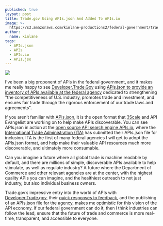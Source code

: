 ```yaml
---
published: true
layout: post
title: Trade.gov Using APIs.json And Added To APIs.io
image: >-
  https://s3.amazonaws.com/kinlane-productions2/federal-government/trade-gov/developer-trade-gov.png
author:
  name: kinlane
tags:
  - APIs.json
  - APIs
  - APIs.io
  - APIs.jso
---
```

[![](https://s3.amazonaws.com/kinlane-productions2/federal-government/trade-gov/developer-trade-gov.png)](https://developer.trade.gov/)

I've been a big proponent of APIs in the federal government, and it makes me really happy to see [Developer.Trade.Gov](https://developer.trade.gov/) using [APIs.json to provide an inventory of APIs available at the federal agency](https://developer.trade.gov/api.json) dedicated to strengthening "the competitiveness of U.S. industry, promotes trade and investment, and ensures fair trade through the rigorous enforcement of our trade laws and agreements".

If you aren’t familiar with [APIs.json](http://apisjson.org/), it is the open format that [3Scale](https://bit.ly/1cHBhd5) and API Evangelist are working on to help make APIs discoverable. You can see APIs.json in action at the [open source API search engine APIs.io](http://apis.io), where the [International Trade Administration (ITA)](https://trade.gov/) has submitted their APIs.json file for inclusion. ITA is the first of many federal agencies I will get to adopt the APIs.json format, and help make their valuable API resources much more discoverable, and ultimately more consumable.

Can you imagine a future where all global trade is machine readable by default, and there are millions of simple, discoverable APIs available to help stimulate, as well as regulate industry? A future where the Department of Commerce and other relevant agencies are at the center, with the highest quality APIs you can imagine, and the healthiest outreach to not just industry, but also individual business owners.

Trade.gov’s impressive entry into the world of APIs with [Developer.Trade.gov](https://developer.trade.gov/), their [quick responses to feedback](http://apievangelist.com/2014/08/14/the-speed-of-federal-government-when-it-runs-on-github/), and the publishing of an APIs.json file for the agency, makes me optimistic for this vision of the API economy. If our federal government can do it, then I think industries can follow the lead, ensure that the future of trade and commerce is more real-time, transparent, and accessible to everyone.